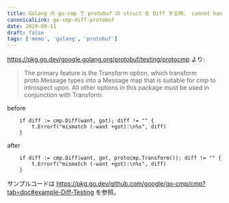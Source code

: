 ```yaml
---
title: Golang の go-cmp で protobuf の struct を Diff する時、 cannot handle unexported field のような panic になる場合は protocmp.Transform() を試してみると良い
canonicalLink: go-cmp-diff-protobuf
date: 2020-09-11
draft: false
tags: ['memo', 'golang', 'protobuf']
---
```


https://pkg.go.dev/google.golang.org/protobuf/testing/protocmp より:

> The primary feature is the Transform option, which transform proto.Message types into a Message map that is suitable for cmp to introspect upon. All other options in this package must be used in conjunction with Transform.


before

```
	if diff := cmp.Diff(want, got); diff != "" {
		t.Errorf("mismatch (-want +got):\n%s", diff)
	}
```

after

```
	if diff := cmp.Diff(want, got, protocmp.Transform()); diff != "" {
		t.Errorf("mismatch (-want +got):\n%s", diff)
	}
```

サンプルコードは https://pkg.go.dev/github.com/google/go-cmp/cmp?tab=doc#example-Diff-Testing を参照。
